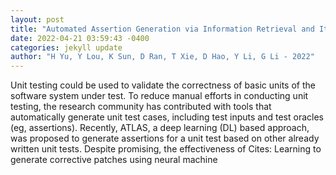 ```yaml
--- 
layout: post 
title: "Automated Assertion Generation via Information Retrieval and Its Integration with Deep Learning" 
date: 2022-04-21 03:59:43 -0400 
categories: jekyll update 
author: "H Yu, Y Lou, K Sun, D Ran, T Xie, D Hao, Y Li, G Li - 2022" 
--- 
```

Unit testing could be used to validate the correctness of basic units of the software system under test. To reduce manual efforts in conducting unit testing, the research community has contributed with tools that automatically generate unit test cases, including test inputs and test oracles (eg, assertions). Recently, ATLAS, a deep learning (DL) based approach, was proposed to generate assertions for a unit test based on other already written unit tests. Despite promising, the effectiveness of Cites: Learning to generate corrective patches using neural machine